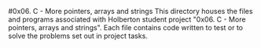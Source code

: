#0x06. C - More pointers, arrays and strings
This directory houses the files and programs associated with Holberton student project "0x06. C - More pointers, arrays and strings". Each file contains code written to test or to solve the problems set out in project tasks.
